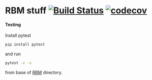 RBM stuff   [![Build Status](https://travis-ci.org/KariEriksen/RBM.svg?branch=master)](https://travis-ci.org/KariEriksen/RBM) [![codecov](https://codecov.io/gh/KariEriksen/RBM/branch/master/graph/badge.svg)](https://codecov.io/gh/KariEriksen/RBM)
================

#### Testing
Install pytest
```bash
pip install pytest
```
and run
```bash
pytest -v -s
```
from base of [RBM](https://github.com/KariEriksen/RBM) directory.
